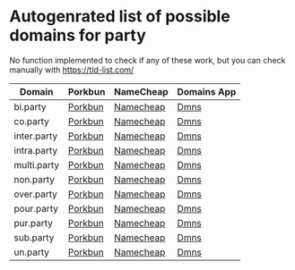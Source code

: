 # Autogenrated list of possible domains for party

No function implemented to check if any of these work, but you can check manually with https://tld-list.com/

| Domain | Porkbun | NameCheap | Domains App |
|---|---|---|---|
| bi.party | [Porkbun](https://porkbun.com/checkout/search?prb=e814663da1&tlds=&idnLanguage=&search=search&q=bi.party) | [Namecheap](https://www.namecheap.com/domains/registration/results/?domain=bi.party) | [Dmns](https://dmns.app/domains?q=bi.party) |
| co.party | [Porkbun](https://porkbun.com/checkout/search?prb=e814663da1&tlds=&idnLanguage=&search=search&q=co.party) | [Namecheap](https://www.namecheap.com/domains/registration/results/?domain=co.party) | [Dmns](https://dmns.app/domains?q=co.party) |
| inter.party | [Porkbun](https://porkbun.com/checkout/search?prb=e814663da1&tlds=&idnLanguage=&search=search&q=inter.party) | [Namecheap](https://www.namecheap.com/domains/registration/results/?domain=inter.party) | [Dmns](https://dmns.app/domains?q=inter.party) |
| intra.party | [Porkbun](https://porkbun.com/checkout/search?prb=e814663da1&tlds=&idnLanguage=&search=search&q=intra.party) | [Namecheap](https://www.namecheap.com/domains/registration/results/?domain=intra.party) | [Dmns](https://dmns.app/domains?q=intra.party) |
| multi.party | [Porkbun](https://porkbun.com/checkout/search?prb=e814663da1&tlds=&idnLanguage=&search=search&q=multi.party) | [Namecheap](https://www.namecheap.com/domains/registration/results/?domain=multi.party) | [Dmns](https://dmns.app/domains?q=multi.party) |
| non.party | [Porkbun](https://porkbun.com/checkout/search?prb=e814663da1&tlds=&idnLanguage=&search=search&q=non.party) | [Namecheap](https://www.namecheap.com/domains/registration/results/?domain=non.party) | [Dmns](https://dmns.app/domains?q=non.party) |
| over.party | [Porkbun](https://porkbun.com/checkout/search?prb=e814663da1&tlds=&idnLanguage=&search=search&q=over.party) | [Namecheap](https://www.namecheap.com/domains/registration/results/?domain=over.party) | [Dmns](https://dmns.app/domains?q=over.party) |
| pour.party | [Porkbun](https://porkbun.com/checkout/search?prb=e814663da1&tlds=&idnLanguage=&search=search&q=pour.party) | [Namecheap](https://www.namecheap.com/domains/registration/results/?domain=pour.party) | [Dmns](https://dmns.app/domains?q=pour.party) |
| pur.party | [Porkbun](https://porkbun.com/checkout/search?prb=e814663da1&tlds=&idnLanguage=&search=search&q=pur.party) | [Namecheap](https://www.namecheap.com/domains/registration/results/?domain=pur.party) | [Dmns](https://dmns.app/domains?q=pur.party) |
| sub.party | [Porkbun](https://porkbun.com/checkout/search?prb=e814663da1&tlds=&idnLanguage=&search=search&q=sub.party) | [Namecheap](https://www.namecheap.com/domains/registration/results/?domain=sub.party) | [Dmns](https://dmns.app/domains?q=sub.party) |
| un.party | [Porkbun](https://porkbun.com/checkout/search?prb=e814663da1&tlds=&idnLanguage=&search=search&q=un.party) | [Namecheap](https://www.namecheap.com/domains/registration/results/?domain=un.party) | [Dmns](https://dmns.app/domains?q=un.party) |
